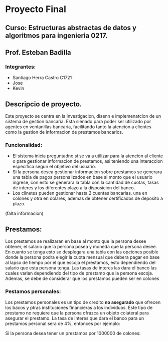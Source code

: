 # Proyecto Final
## Curso: Estructuras abstractas de datos y algoritmos para ingenieria 0217.
## Prof. Esteban Badilla
### Integrantes:
* Santiago Herra Castro C1721
* Jose
* Kevin

## Descripcio de proyecto.
Este proyecto se centra en la investigacion, disenn e implemenatcion de un sistema de gestion bancaria. Esta sienado para poder ser utilizado por agentes en ventanillas bancaria, facilitando tanto la atencion a clientes como la gestion de informacion de prestamos bancarios.

### Funcionalidad:

* El sistema inicia preguntadno si se va a utilizar para la atencion al cliente o para gestionar informacion de prestamos, asi teniendo una interaccion especifica segun el objetivo del usuario.
* Si la persona desea gestionar informacion sobre prestamos se generara una tabla de pagos personalizados en base al monto que el usuario ingrese, con esto se generara la tabla con la cantidad de cuotas, tasas de interes y los diferentes plazo a la disposicion del banco.
* Los clinetes pueden gestionar hasta 2 cuentas bancarias. una en colones y otra en dolares, ademas de obtener certificados de deposito a plazo.

(falta informacion)

## Prestamos:
Los prestamos se realizaran en base al monto que la persona desee obtener, el salario que la persona posea y moneda que la persona desee. En cuanto se tenga esto se desplegara una tabla con las opciones posible donde la persona podra elegir la cuota mensual que debera pagar en base al lapso de tiempo por el que escoja el prestamos, esto dependiendo del salario que esta persona tenga. Las tasas de interes las dara el banco las cuales varian dependiendo del tipo de prestamo que la persona escoja. Ademas, se debe de considerar que los prestamos pueden ser en colones 

### Pestamos personales:
Los prestamos personales es un tipo de credito **no asegurado** que ofrecen los bacos y ptras instituciones financieras a los individuos. Este tipo de prestamo no requiere que la persona ofrazca un objeto colateral para asegurar el prestamo. La tasa de interes que dara el banco para un prestamos personal sera de 4%, entonces por ejemplo: 

Si la persona desea tener un prestamos por 1000000 de colones:


